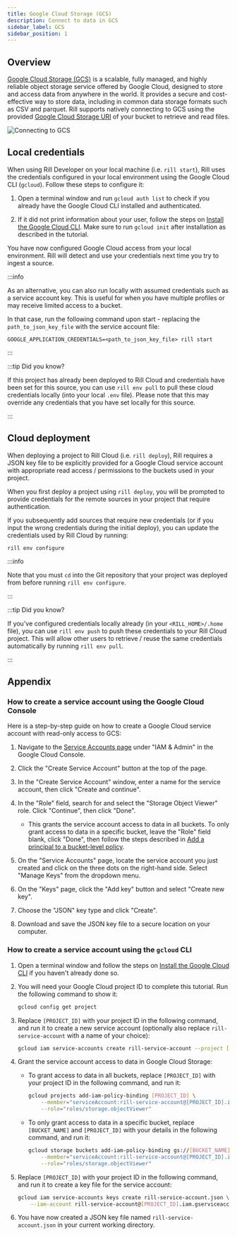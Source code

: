 ```yaml
---
title: Google Cloud Storage (GCS)
description: Connect to data in GCS
sidebar_label: GCS
sidebar_position: 1
---
```


<!-- WARNING: There are links to this page in source code. If you move it, find and replace the links and consider adding a redirect in docusaurus.config.js. -->

## Overview
[Google Cloud Storage (GCS)](https://cloud.google.com/storage/docs/introduction) is a scalable, fully managed, and highly reliable object storage service offered by Google Cloud, designed to store and access data from anywhere in the world. It provides a secure and cost-effective way to store data, including in common data storage formats such as CSV and parquet. Rill supports natively connecting to GCS using the provided [Google Cloud Storage URI](https://cloud.google.com/bigquery/docs/cloud-storage-transfer-overview#google-cloud-storage-uri) of your bucket to retrieve and read files.

![Connecting to GCS](/img/reference/connectors/gcs/gcs.png)

## Local credentials

When using Rill Developer on your local machine (i.e. `rill start`), Rill uses the credentials configured in your local environment using the Google Cloud CLI (`gcloud`). Follow these steps to configure it:

1. Open a terminal window and run `gcloud auth list` to check if you already have the Google Cloud CLI installed and authenticated. 

2. If it did not print information about your user, follow the steps on [Install the Google Cloud CLI](https://cloud.google.com/sdk/docs/install-sdk). Make sure to run `gcloud init` after installation as described in the tutorial.

You have now configured Google Cloud access from your local environment. Rill will detect and use your credentials next time you try to ingest a source.

:::info

As an alternative, you can also run locally with assumed credentials such as a service account key. This is useful for when you have multiple profiles or may receive limited access to a bucket. 

In that case, run the following command upon start - replacing the `path_to_json_key_file` with the service account file:

 `GOOGLE_APPLICATION_CREDENTIALS=<path_to_json_key_file> rill start`

:::

:::tip Did you know?

If this project has already been deployed to Rill Cloud and credentials have been set for this source, you can use `rill env pull` to pull these cloud credentials locally (into your local `.env` file). Please note that this may override any credentials that you have set locally for this source.

:::

## Cloud deployment

When deploying a project to Rill Cloud (i.e. `rill deploy`), Rill requires a JSON key file to be explicitly provided for a Google Cloud service account with appropriate read access / permissions to the buckets used in your project. 

When you first deploy a project using `rill deploy`, you will be prompted to provide credentials for the remote sources in your project that require authentication.

If you subsequently add sources that require new credentials (or if you input the wrong credentials during the initial deploy), you can update the credentials used by Rill Cloud by running:
```
rill env configure
```

:::info

Note that you must `cd` into the Git repository that your project was deployed from before running `rill env configure`.

:::

:::tip Did you know?

If you've configured credentials locally already (in your `<RILL_HOME>/.home` file), you can use `rill env push` to push these credentials to your Rill Cloud project. This will allow other users to retrieve / reuse the same credentials automatically by running `rill env pull`.

:::


## Appendix

### How to create a service account using the Google Cloud Console

Here is a step-by-step guide on how to create a Google Cloud service account with read-only access to GCS:

1. Navigate to the [Service Accounts page](https://console.cloud.google.com/iam-admin/serviceaccounts) under "IAM & Admin" in the Google Cloud Console.

2. Click the "Create Service Account" button at the top of the page.

3. In the "Create Service Account" window, enter a name for the service account, then click "Create and continue".

4. In the "Role" field, search for and select the "Storage Object Viewer" role. Click "Continue", then click "Done".
    - This grants the service account access to data in all buckets. To only grant access to data in a specific bucket, leave the "Role" field blank, click "Done", then follow the steps described in [Add a principal to a bucket-level policy](https://cloud.google.com/storage/docs/access-control/using-iam-permissions#bucket-add).

5. On the "Service Accounts" page, locate the service account you just created and click on the three dots on the right-hand side. Select "Manage Keys" from the dropdown menu.

6. On the "Keys" page, click the "Add key" button and select "Create new key".

7. Choose the "JSON" key type and click "Create".

8. Download and save the JSON key file to a secure location on your computer.

### How to create a service account using the `gcloud` CLI

1. Open a terminal window and follow the steps on [Install the Google Cloud CLI](https://cloud.google.com/sdk/docs/install-sdk) if you haven't already done so.

2. You will need your Google Cloud project ID to complete this tutorial. Run the following command to show it:
    ```bash
    gcloud config get project
    ```

3. Replace `[PROJECT_ID]` with your project ID in the following command, and run it to create a new service account (optionally also replace `rill-service-account` with a name of your choice):
    ```bash
    gcloud iam service-accounts create rill-service-account --project [PROJECT_ID]
    ```

4. Grant the service account access to data in Google Cloud Storage:
    - To grant access to data in all buckets, replace `[PROJECT_ID]` with your project ID in the following command, and run it:
        ```bash
        gcloud projects add-iam-policy-binding [PROJECT_ID] \
            --member="serviceAccount:rill-service-account@[PROJECT_ID].iam.gserviceaccount.com" \
            --role="roles/storage.objectViewer"
        ```
    - To only grant access to data in a specific bucket, replace `[BUCKET_NAME]` and `[PROJECT_ID]` with your details in the following command, and run it:
        ```bash
        gcloud storage buckets add-iam-policy-binding gs://[BUCKET_NAME] \
            --member="serviceAccount:rill-service-account@[PROJECT_ID].iam.gserviceaccount.com" \
            --role="roles/storage.objectViewer"
        ```

5. Replace `[PROJECT_ID]` with your project ID in the following command, and run it to create a key file for the service account:
    ```bash
    gcloud iam service-accounts keys create rill-service-account.json \
        --iam-account rill-service-account@[PROJECT_ID].iam.gserviceaccount.com
    ```

6. You have now created a JSON key file named `rill-service-account.json` in your current working directory.
